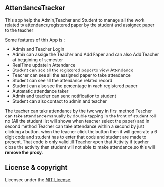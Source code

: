 ## AttendanceTracker
This app help the Admin,Teacher and Student to manage all the work related to attendance,registered paper by the student and assigned paper to the teacher

Some features of this App is : 

* Admin and Teacher Login 
* Admin can assign the Teacher and Add Paper and can also Add Teacher at beggining of semester
* RealTime update in Attendance 
* Student can see all the registered paper to view Attendance
* Teacher can see all the assigned paper to take attendance 
* Student can see all the attendance related record 
* Student can also see the percentage in each registered paper 
* Automatic attendance taker 
* Admin and teacher can send notification to student
* Student can also contact to admin and teacher


The teacher can take attendance by the two way in first method Teacher can take attendance manually by double tapping in the front of student roll no (All the student list will shown when teacher select the paper) and in second method Teacher can take attendance within a second by just clicking a button. 
when the teacher click the button then it will generate a 6 digit code and student has to enter that code and student are made to present. That code is only valid till Teacher open that Activity if teacher close the activity then student will not able to make attendance.so this will **remove the proxy**.


## License & copyright
Licensed under the [MIT License](LICENSE).
